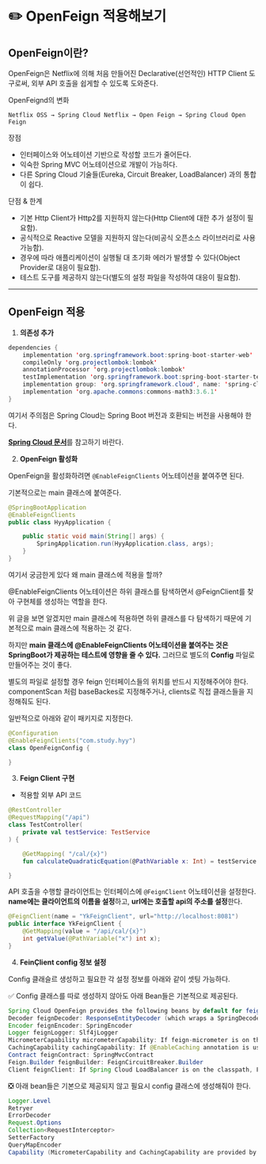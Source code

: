# ✏️ OpenFeign 적용해보기
## OpenFeign이란?
OpenFeign은 Netflix에 의해 처음 만들어진 Declarative(선언적인) HTTP Client 도구로써, 외부 API 호출을 쉽게할 수 있도록 도와준다. 

OpenFeignd의 변화

`Netflix OSS → Spring Cloud Netflix → Open Feign → Spring Cloud Open Feign`

장점

- 인터페이스와 어노테이션 기반으로 작성할 코드가 줄어든다.
- 익숙한 Spring MVC 어노테이션으로 개발이 가능하다.
- 다른 Spring Cloud 기술들(Eureka, Circuit Breaker, LoadBalancer) 과의 통합이 쉽다.

단점 & 한계

- 기본 Http Client가 Http2를 지원하지 않는다(Http Client에 대한 추가 설정이 필요함).
- 공식적으로 Reactive 모델을 지원하지 않는다(비공식 오픈소스 라이브러리로 사용 가능함).
- 경우에 따라 애플리케이션이 실행될 대 초기화 에러가 발생할 수 있다(Object Provider로 대응이 필요함).
- 테스트 도구를 제공하지 않는다(별도의 설정 파일을 작성하여 대응이 필요함).

---

## OpenFeign 적용

1. **의존성 추가**

```java
dependencies {
	implementation 'org.springframework.boot:spring-boot-starter-web'
	compileOnly 'org.projectlombok:lombok'
	annotationProcessor 'org.projectlombok:lombok'
	testImplementation 'org.springframework.boot:spring-boot-starter-test'
	implementation group: 'org.springframework.cloud', name: 'spring-cloud-starter-openfeign', version: '3.1.3'
	implementation 'org.apache.commons:commons-math3:3.6.1'
}
```

여기서 주의점은 Spring Cloud는 Spring Boot 버전과 호환되는 버전을 사용해야 한다.

[**Spring Cloud 문서**](https://spring.io/projects/spring-cloud)를 참고하기 바란다.

2. **OpenFeign 활성화**

OpenFeign을 활성화하려면 `@EnableFeignClients` 어노테이션을 붙여주면 된다.

기본적으로는 main 클래스에 붙여준다.

```java
@SpringBootApplication
@EnableFeignClients
public class HyyApplication {

	public static void main(String[] args) {
		SpringApplication.run(HyyApplication.class, args);
	}
}
```

여기서 궁금한게 있다 왜 main 클래스에 적용을 할까?

@EnableFeignClients 어노테이션은 하위 클래스를 탐색하면서 @FeignClient를 찾아 구현체를 생성하는 역할을 한다.

위 글을 보면 알겠지만 main 클래스에 적용하면 하위 클래스를 다 탐색하기 때문에 기본적으로 main 클래스에 적용하는 것 같다.

하지만 **main 클래스에 @EnableFeignClients 어노테이션을 붙여주는 것은 SpringBoot가 제공하는 테스트에 영향을 줄 수 있다.** 그러므로 별도의 **Config** 파일로 만들어주는 것이 좋다.

별도의 파일로 설정할 경우 feign 인터페이스들의 위치를 반드시 지정해주어야 한다. componentScan 처럼 baseBackes로 지정해주거나, clients로 직접 클래스들을 지정해줘도 된다.

일반적으로 아래와 같이 패키지로 지정한다.

```java
@Configuration
@EnableFeignClients("com.study.hyy")
class OpenFeignConfig {

}
```

3. **Feign Client 구현**
- 적용할 외부 API 코드

```kotlin
@RestController
@RequestMapping("/api")
class TestController(
    private val testService: TestService
) {

    @GetMapping( "/cal/{x}")
    fun calculateQuadraticEquation(@PathVariable x: Int) = testService.calQuadraticEquation(x)

}
```

API 호출을 수행할 클라이언트는 인터페이스에 `@FeignClient` 어노테이션을 설정한다. **name에는 클라이언트의 이름을 설정**하고, **url에는 호출할 api의 주소를 설정**한다.

```java
@FeignClient(name = "YkFeignClient", url="http://localhost:8081")
public interface YkFeignClient {
    @GetMapping(value = "/api/cal/{x}")
    int getValue(@PathVariable("x") int x);
}
```

4. **FeinÇlient config 정보 설정**

Config 클래슬르 생성하고 필요한 각 설정 정보를 아래와 같이 셋팅 가능하다.

✅ Config 클래스를 따로 생성하지 않아도 아래 Bean들은 기본적으로 제공된다.

```java
Spring Cloud OpenFeign provides the following beans by default for feign (BeanType beanName: ClassName):
Decoder feignDecoder: ResponseEntityDecoder (which wraps a SpringDecoder)
Encoder feignEncoder: SpringEncoder
Logger feignLogger: Slf4jLogger
MicrometerCapability micrometerCapability: If feign-micrometer is on the classpath and MeterRegistry is available
CachingCapability cachingCapability: If @EnableCaching annotation is used. Can be disabled via feign.cache.enabled.
Contract feignContract: SpringMvcContract
Feign.Builder feignBuilder: FeignCircuitBreaker.Builder
Client feignClient: If Spring Cloud LoadBalancer is on the classpath, FeignBlockingLoadBalancerClient is used. If none of them is on the classpath, the default feign client is used.
```

❎ 아래 bean들은 기본으로 제공되지 않고 필요시 config 클래스에 생성해줘야 한다.
```java
Logger.Level
Retryer
ErrorDecoder
Request.Options
Collection<RequestInterceptor>
SetterFactory
QueryMapEncoder
Capability (MicrometerCapability and CachingCapability are provided by default)
```
